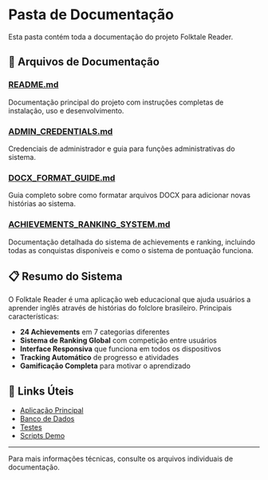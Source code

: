 # Pasta de Documentação

Esta pasta contém toda a documentação do projeto Folktale Reader.

## 📄 Arquivos de Documentação

### [README.md](README.md)
Documentação principal do projeto com instruções completas de instalação, uso e desenvolvimento.

### [ADMIN_CREDENTIALS.md](ADMIN_CREDENTIALS.md)
Credenciais de administrador e guia para funções administrativas do sistema.

### [DOCX_FORMAT_GUIDE.md](DOCX_FORMAT_GUIDE.md)
Guia completo sobre como formatar arquivos DOCX para adicionar novas histórias ao sistema.

### [ACHIEVEMENTS_RANKING_SYSTEM.md](ACHIEVEMENTS_RANKING_SYSTEM.md)
Documentação detalhada do sistema de achievements e ranking, incluindo todas as conquistas disponíveis e como o sistema de pontuação funciona.

## 📋 Resumo do Sistema

O Folktale Reader é uma aplicação web educacional que ajuda usuários a aprender inglês através de histórias do folclore brasileiro. Principais características:

- **24 Achievements** em 7 categorias diferentes
- **Sistema de Ranking Global** com competição entre usuários
- **Interface Responsiva** que funciona em todos os dispositivos
- **Tracking Automático** de progresso e atividades
- **Gamificação Completa** para motivar o aprendizado

## 🔗 Links Úteis

- [Aplicação Principal](../app.py)
- [Banco de Dados](../database.py)
- [Testes](../tests/)
- [Scripts Demo](../demo/)

---

Para mais informações técnicas, consulte os arquivos individuais de documentação.
